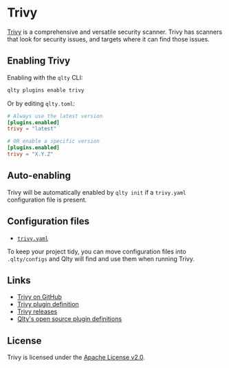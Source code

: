 # Trivy

[Trivy](https://github.com/aquasecurity/trivy) is a comprehensive and versatile security scanner. Trivy has scanners that look for security issues, and targets where it can find those issues.

## Enabling Trivy

Enabling with the `qlty` CLI:

```bash
qlty plugins enable trivy
```

Or by editing `qlty.toml`:

```toml
# Always use the latest version
[plugins.enabled]
trivy = "latest"

# OR enable a specific version
[plugins.enabled]
trivy = "X.Y.Z"
```

## Auto-enabling

Trivy will be automatically enabled by `qlty init` if a `trivy.yaml` configuration file is present.

## Configuration files

- [`trivy.yaml`](https://aquasecurity.github.io/trivy/v0.50/docs/references/configuration/config-file/)

To keep your project tidy, you can move configuration files into `.qlty/configs` and Qlty will find and use them when running Trivy.

## Links

- [Trivy on GitHub](https://github.com/aquasecurity/trivy)
- [Trivy plugin definition](https://github.com/qltysh/qlty/tree/main/plugins/linters/trivy)
- [Trivy releases](https://github.com/aquasecurity/trivy/releases)
- [Qlty's open source plugin definitions](https://github.com/qltysh/qlty/tree/main/plugins/linters)

## License

Trivy is licensed under the [Apache License v2.0](https://github.com/aquasecurity/trivy/blob/main/LICENSE).
